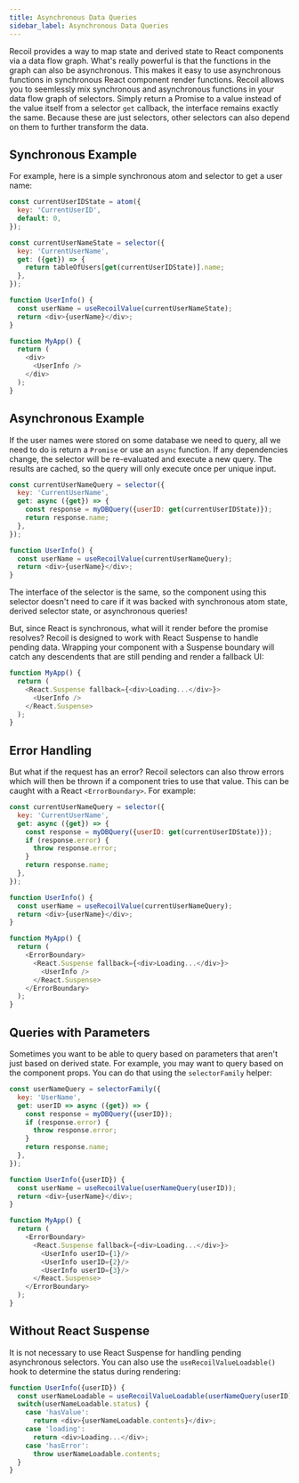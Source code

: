 ```yaml
---
title: Asynchronous Data Queries
sidebar_label: Asynchronous Data Queries
---
```


Recoil provides a way to map state and derived state to React components via a data flow graph.  What's really powerful is that the functions in the graph can also be asynchronous.  This makes it easy to use asynchronous functions in synchronous React component render functions.  Recoil allows you to seemlessly mix synchronous and asynchronous functions in your data flow graph of selectors.  Simply return a Promise to a value instead of the value itself from a selector `get` callback, the interface remains exactly the same.  Because these are just selectors, other selectors can also depend on them to further transform the data.

## Synchronous Example
For example, here is a simple synchronous atom and selector to get a user name:

```js
const currentUserIDState = atom({
  key: 'CurrentUserID',
  default: 0,
});

const currentUserNameState = selector({
  key: 'CurrentUserName',
  get: ({get}) => {
    return tableOfUsers[get(currentUserIDState)].name;
  },
});

function UserInfo() {
  const userName = useRecoilValue(currentUserNameState);
  return <div>{userName}</div>;
}

function MyApp() {
  return (
    <div>
      <UserInfo />
    </div>
  );
}
```

## Asynchronous Example

If the user names were stored on some database we need to query, all we need to do is return a `Promise` or use an `async` function.  If any dependencies change, the selector will be re-evaluated and execute a new query.  The results are cached, so the query will only execute once per unique input.
```js
const currentUserNameQuery = selector({
  key: 'CurrentUserName',
  get: async ({get}) => {
    const response = myDBQuery({userID: get(currentUserIDState)});
    return response.name;
  },
});

function UserInfo() {
  const userName = useRecoilValue(currentUserNameQuery);
  return <div>{userName}</div>;
}
```

The interface of the selector is the same, so the component using this selector doesn't need to care if it was backed with synchronous atom state, derived selector state, or asynchronous queries!

But, since React is synchronous, what will it render before the promise resolves?  Recoil is designed to work with React Suspense to handle pending data.  Wrapping your component with a Suspense boundary will catch any descendents that are still pending and render a fallback UI:

```js
function MyApp() {
  return (
    <React.Suspense fallback={<div>Loading...</div>}>
      <UserInfo />
    </React.Suspense>
  );
}
```

## Error Handling

But what if the request has an error?  Recoil selectors can also throw errors which will then be thrown if a component tries to use that value.  This can be caught with a React `<ErrorBoundary>`.  For example:
```js
const currentUserNameQuery = selector({
  key: 'CurrentUserName',
  get: async ({get}) => {
    const response = myDBQuery({userID: get(currentUserIDState)});
    if (response.error) {
      throw response.error;
    }
    return response.name;
  },
});

function UserInfo() {
  const userName = useRecoilValue(currentUserNameQuery);
  return <div>{userName}</div>;
}

function MyApp() {
  return (
    <ErrorBoundary>
      <React.Suspense fallback={<div>Loading...</div>}>
        <UserInfo />
      </React.Suspense>
    </ErrorBoundary>
  );
}
```

## Queries with Parameters
Sometimes you want to be able to query based on parameters that aren't just based on derived state.  For example, you may want to query based on the component props.  You can do that using the `selectorFamily` helper:
```js
const userNameQuery = selectorFamily({
  key: 'UserName',
  get: userID => async ({get}) => {
    const response = myDBQuery({userID});
    if (response.error) {
      throw response.error;
    }
    return response.name;
  },
});

function UserInfo({userID}) {
  const userName = useRecoilValue(userNameQuery(userID));
  return <div>{userName}</div>;
}

function MyApp() {
  return (
    <ErrorBoundary>
      <React.Suspense fallback={<div>Loading...</div>}>
        <UserInfo userID={1}/>
        <UserInfo userID={2}/>
        <UserInfo userID={3}/>
      </React.Suspense>
    </ErrorBoundary>
  );
}
```

## Without React Suspense
It is not necessary to use React Suspense for handling pending asynchronous selectors.  You can also use the `useRecoilValueLoadable()` hook to determine the status during rendering:

```js
function UserInfo({userID}) {
  const userNameLoadable = useRecoilValueLoadable(userNameQuery(userID));
  switch(userNameLoadable.status) {
    case 'hasValue':
      return <div>{userNameLoadable.contents}</div>;
    case 'loading':
      return <div>Loading...</div>;
    case 'hasError':
      throw userNameLoadable.contents;
  }
}
```
